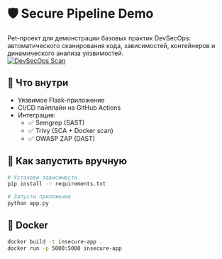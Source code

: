 # 🛡 Secure Pipeline Demo

Pet-проект для демонстрации базовых практик DevSecOps: автоматического сканирования кода, зависимостей, контейнеров и динамического анализа уязвимостей.  
[![DevSecOps Scan](https://github.com/NikitaBasynin/app/actions/workflows/pipeline.yml/badge.svg)](https://github.com/NikitaBasynin/app/actions)

## 🔧 Что внутри

- Уязвимое Flask-приложение
- CI/CD пайплайн на GitHub Actions
- Интеграция:
  - ✅ Semgrep (SAST)
  - ✅ Trivy (SCA + Docker scan)
  - ✅ OWASP ZAP (DAST)

## 🚀 Как запустить вручную

```bash
# Установи зависимости
pip install -r requirements.txt

# Запусти приложение
python app.py
```

## 🐳 Docker
```bash
docker build -t insecure-app .
docker run -p 5000:5000 insecure-app
```
